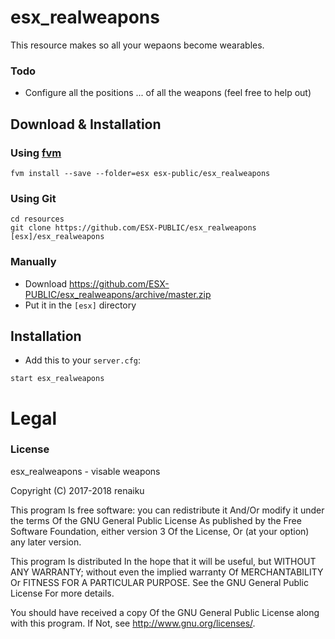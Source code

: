 # esx_realweapons
This resource makes so all your wepaons become wearables.

### Todo
- Configure all the positions ... of all the weapons (feel free to help out)

## Download & Installation

### Using [fvm](https://github.com/qlaffont/fvm-installer)
```
fvm install --save --folder=esx esx-public/esx_realweapons
```

### Using Git
```
cd resources
git clone https://github.com/ESX-PUBLIC/esx_realweapons [esx]/esx_realweapons
```

### Manually
- Download https://github.com/ESX-PUBLIC/esx_realweapons/archive/master.zip
- Put it in the `[esx]` directory

## Installation
- Add this to your `server.cfg`:

```
start esx_realweapons
```

# Legal
### License
esx_realweapons - visable weapons

Copyright (C) 2017-2018 renaiku

This program Is free software: you can redistribute it And/Or modify it under the terms Of the GNU General Public License As published by the Free Software Foundation, either version 3 Of the License, Or (at your option) any later version.

This program Is distributed In the hope that it will be useful, but WITHOUT ANY WARRANTY; without even the implied warranty Of MERCHANTABILITY Or FITNESS FOR A PARTICULAR PURPOSE. See the GNU General Public License For more details.

You should have received a copy Of the GNU General Public License along with this program. If Not, see http://www.gnu.org/licenses/.
